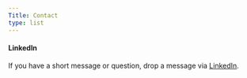 ```yaml
---
Title: Contact
type: list
---
```



#### LinkedIn
If you have a short message or question, drop a message via [LinkedIn](https://www.linkedin.com/in/aronday/).


<!-- #### Email
For enquiries or longer messages, please email me. -->



